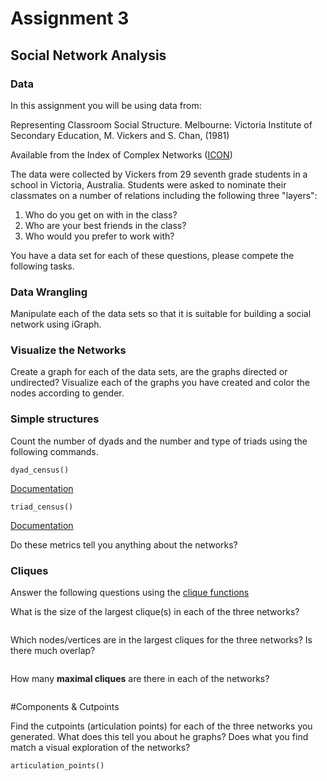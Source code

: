 # Assignment 3
## Social Network Analysis

### Data
In this assignment you will be using data from:

Representing Classroom Social Structure. Melbourne: Victoria Institute of
Secondary Education, M. Vickers and S. Chan, (1981)

Available from the Index of Complex Networks ([ICON](https://icon.colorado.edu/#!/))

The data were collected by Vickers from 29 seventh grade students in a school in Victoria, Australia. Students were asked to nominate their classmates on a number of relations including the following three "layers":  

1. Who do you get on with in the class?  
2. Who are your best friends in the class?  
3. Who would you prefer to work with?  

You have a data set for each of these questions, please compete the following tasks.

### Data Wrangling

Manipulate each of the data sets so that it is suitable for building a social network using iGraph.  

### Visualize the Networks

Create a graph for each of the data sets, are the graphs directed or undirected? Visualize each of the graphs you have created and color the nodes according to gender.


### Simple structures

Count the number of dyads and the number and type of triads using the following commands.
```{r}
dyad_census()
```
[Documentation](http://igraph.org/r/doc/dyad_census.html)

```{r}
triad_census()
```

[Documentation](http://igraph.org/r/doc/triad_census.html)

Do these metrics tell you anything about the networks?

### Cliques

Answer the following questions using the [clique functions](http://igraph.org/r/doc/cliques.html)

What is the size of the largest clique(s) in each of the three networks?

```{r}

```

Which nodes/vertices are in the largest cliques for the three networks? Is there much overlap?

```{r}

```

How many **maximal cliques** are there in each of the networks?

```{r}

```

#Components & Cutpoints

Find the cutpoints (articulation points) for each of the three networks you generated. What does this tell you about he graphs? Does what you find match a visual exploration of the networks?

```{r}
articulation_points()

